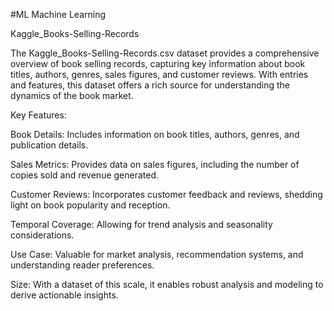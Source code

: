 #ML Machine Learning

Kaggle_Books-Selling-Records

The Kaggle_Books-Selling-Records.csv dataset provides a comprehensive overview of book selling records, capturing key information about book titles, authors, genres, sales figures, and customer reviews. With entries and features, this dataset offers a rich source for understanding the dynamics of the book market.

Key Features:

Book Details: Includes information on book titles, authors, genres, and publication details.

Sales Metrics: Provides data on sales figures, including the number of copies sold and revenue generated.

Customer Reviews: Incorporates customer feedback and reviews, shedding light on book popularity and reception.

Temporal Coverage: Allowing for trend analysis and seasonality considerations.

Use Case: Valuable for market analysis, recommendation systems, and understanding reader preferences.

Size: With a dataset of this scale, it enables robust analysis and modeling to derive actionable insights.
